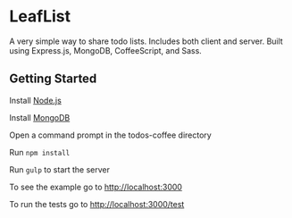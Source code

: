 # LeafList
A very simple way to share todo lists. Includes both client and server. Built using Express.js, MongoDB, CoffeeScript, and Sass.

## Getting Started
Install [Node.js](http://nodejs.org)

Install [MongoDB](http://docs.mongodb.org/manual/installation/)

Open a command prompt in the todos-coffee directory

Run `npm install`

Run `gulp` to start the server

To see the example go to [http://localhost:3000](http://localhost:3000)

To run the tests go to [http://localhost:3000/test](http://localhost:3000/test)
